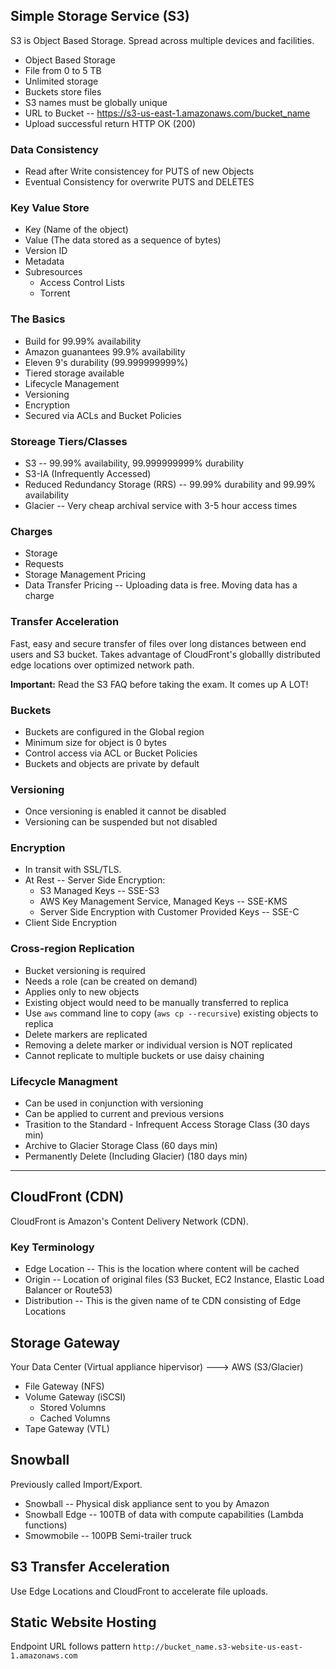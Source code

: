 Simple Storage Service (S3)
---------------------------

S3 is Object Based Storage. Spread across multiple devices and facilities.

* Object Based Storage
* File from 0 to 5 TB
* Unlimited storage
* Buckets store files
* S3 names must be globally unique
* URL to Bucket -- https://s3-us-east-1.amazonaws.com/bucket_name
* Upload successful return HTTP OK (200)

### Data Consistency

* Read after Write consistencey for PUTS of new Objects
* Eventual Consistency for overwrite PUTS and DELETES

### Key Value Store

* Key (Name of the object)
* Value (The data stored as a sequence of bytes)
* Version ID
* Metadata
* Subresources
  * Access Control Lists
  * Torrent

### The Basics

* Build for 99.99% availability
* Amazon guanantees 99.9% availability
* Eleven 9's durability (99.999999999%)
* Tiered storage available
* Lifecycle Management
* Versioning
* Encryption
* Secured via ACLs and Bucket Policies

### Storeage Tiers/Classes

* S3 -- 99.99% availability, 99.999999999% durability
* S3-IA (Infrequently Accessed)
* Reduced Redundancy Storage (RRS) -- 99.99% durability and 99.99% availability
* Glacier -- Very cheap archival service with 3-5 hour access times

### Charges

* Storage
* Requests
* Storage Management Pricing
* Data Transfer Pricing -- Uploading data is free. Moving data has a charge

### Transfer Acceleration

Fast, easy and secure transfer of files over long distances between end users and S3 bucket. Takes advantage of CloudFront's globallly distributed edge locations over optimized network path.

**Important:** Read the S3 FAQ before taking the exam. It comes up A LOT!

### Buckets

* Buckets are configured in the Global region
* Minimum size for object is 0 bytes
* Control access via ACL or Bucket Policies
* Buckets and objects are private by default

### Versioning

* Once versioning is enabled it cannot be disabled
* Versioning can be suspended but not disabled

### Encryption

* In transit with SSL/TLS.
* At Rest -- Server Side Encryption:
  * S3 Managed Keys -- SSE-S3
  * AWS Key Management Service, Managed Keys -- SSE-KMS
  * Server Side Encryption with Customer Provided Keys -- SSE-C
* Client Side Encryption

### Cross-region Replication

* Bucket versioning is required
* Needs a role (can be created on demand)
* Applies only to new objects
* Existing object would need to be manually transferred to replica
* Use `aws` command line to copy (`aws cp --recursive`) existing objects to replica
* Delete markers are replicated
* Removing a delete marker or individual version is NOT replicated
* Cannot replicate to multiple buckets or use daisy chaining

### Lifecycle Managment

* Can be used in conjunction with versioning
* Can be applied to current and previous versions
* Trasition to the Standard - Infrequent Access Storage Class (30 days min)
* Archive to Glacier Storage Class (60 days min)
* Permanently Delete (Including Glacier) (180 days min)

---

CloudFront (CDN)
----------------

CloudFront is Amazon's Content Delivery Network (CDN).

### Key Terminology

* Edge Location -- This is the location where content will be cached
* Origin -- Location of original files (S3 Bucket, EC2 Instance, Elastic Load Balancer or Route53)
* Distribution -- This is the given name of te CDN consisting of Edge Locations

Storage Gateway
----------------

Your Data Center (Virtual appliance hipervisor) ---> AWS (S3/Glacier)

* File Gateway (NFS)
* Volume Gateway (iSCSI)
  * Stored Volumns
  * Cached Volumns
* Tape Gateway (VTL)

Snowball
--------

Previously called Import/Export.

* Snowball -- Physical disk appliance sent to you by Amazon
* Snowball Edge -- 100TB of data with compute capabilities (Lambda functions)
* Smowmobile -- 100PB Semi-trailer truck

S3 Transfer Acceleration
------------------------

Use Edge Locations and CloudFront to accelerate file uploads.

Static Website Hosting
----------------------

Endpoint URL follows pattern `http://bucket_name.s3-website-us-east-1.amazonaws.com`